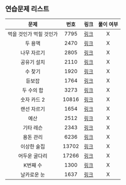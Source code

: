 ## 연습문제 리스트
|문제|번호|링크|풀이 여부|
|:---:|:---:|:---:|:---:|
|먹을 것인가 먹힐 것인가|7795|[링크](http://boj.kr/7795)|X|
|두 용액|2470|[링크](http://boj.kr/2470)|X|
|나무 자르기|2805|[링크](http://boj.kr/2805)|X|
|공유기 설치|2110|[링크](http://boj.kr/2110)|X|
|수 찾기|1920|[링크](http://boj.kr/1920)|X|
|듣보잡|1764|[링크](http://boj.kr/1764)|X|
|두 수의 합|3273|[링크](http://boj.kr/3273)|X|
|숫자 카드 2|10816|[링크](http://boj.kr/10816)|X|
|랜선 자르기|1654|[링크](http://boj.kr/1654)|X|
|예산|2512|[링크](http://boj.kr/2512)|X|
|기타 레슨|2343|[링크](http://boj.kr/2343)|X|
|용돈 관리|6236|[링크](http://boj.kr/6236)|X|
|이상한 술집|13702|[링크](http://boj.kr/13702)|X|
|어두운 굴다리|17266|[링크](http://boj.kr/17266)|X|
|K번째 수|1300|[링크](http://boj.kr/1300)|X|
|날카로운 눈|1637|[링크](http://boj.kr/1637)|X|
